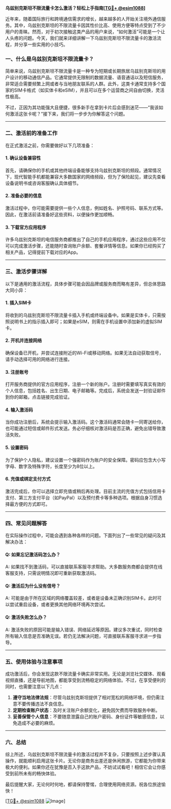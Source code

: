 **乌兹别克斯坦不限流量卡怎么激活？轻松上手指南[[TG💪+ @esim1088](https://t.me/s/esim1088)]**

近年来，随着国际旅行和跨境通信需求的增长，越来越多的人开始关注境外通信服务。其中，乌兹别克斯坦的不限流量卡因其性价比高、使用方便等特点受到了不少用户的青睐。然而，对于初次接触这类产品的用户来说，“如何激活”可能是一个让人头疼的问题。今天，我们就来详细讲解一下乌兹别克斯坦不限流量卡的激活流程，并分享一些实用的小技巧。

### **一、什么是乌兹别克斯坦不限流量卡？**

简单来说，乌兹别克斯坦不限流量卡是一种专为短期或长期旅居乌兹别克斯坦的用户设计的移动通信产品。它通常提供无限制的数据流量、语音通话以及短信服务，非常适合需要频繁上网或者与当地朋友联系的人群。此外，这类卡通常支持多个国家的SIM卡格式（如实体卡和eSIM），并且可以在多个运营商之间自由切换，灵活性极高。

不过，正因为其功能强大且便捷，很多新手在拿到卡片后会感到迷茫——“我该如何激活这张卡呢？”接下来，我们将一步步为你解答这个问题。

---

### **二、激活前的准备工作**

在正式激活之前，你需要做好以下几项准备：

#### **1. 确认设备兼容性**
首先，请确保你的手机或其他终端设备能够支持乌兹别克斯坦的频段。通常情况下，现代智能手机都能兼容大多数国家的网络频段，但为了保险起见，建议先查看设备说明书或咨询客服确认具体细节。

#### **2. 准备必要的信息**
激活过程中，你可能需要提供一些个人信息，例如姓名、护照号码、联系方式等。因此，在激活前请准备好这些资料，以便操作更加顺畅。

#### **3. 下载官方应用程序**
许多乌兹别克斯坦的电信服务商都推出了自己的手机应用程序，通过这些应用不仅可以完成激活步骤，还能随时查询账户余额、套餐详情等信息。如果你已经购买了相关产品，记得提前下载对应的App。

---

### **三、激活步骤详解**

以下是通用的激活流程，具体步骤可能会因品牌或服务商而略有差异，但总体思路大同小异：

#### **1. 插入SIM卡**
将收到的乌兹别克斯坦不限流量卡插入手机或终端设备中。如果是实体卡，只需按照说明书上的指示插入即可；如果是eSIM，则需在手机设置中添加新的虚拟SIM卡。

#### **2. 开机并连接网络**
确保设备已开机，并尝试连接附近的Wi-Fi或移动网络。如果无法自动获取信号，请手动选择可用的网络进行连接。

#### **3. 注册账号**
打开服务商提供的官方应用程序，注册一个新的账户。注册时需要填写真实有效的个人信息，包括姓名、出生日期、电子邮箱等。完成后，系统会发送一封验证邮件到你的邮箱，点击链接完成验证。

#### **4. 输入激活码**
当你成功注册后，系统会提示输入激活码。这个激活码通常会随卡一同寄送给你，也可能通过短信或邮件形式发送。务必仔细核对激活码是否正确，避免出错导致激活失败。

#### **5. 设置密码**
为了保护个人隐私，建议设置一个强密码作为账户的安全保障。密码应包含大小写字母、数字及特殊字符，长度至少为8位以上。

#### **6. 充值或绑定支付方式**
激活完成后，你可以选择立即充值或稍后再处理。目前主流的充值方式包括信用卡支付、第三方支付平台（如PayPal）以及预付费卡等多种选项。根据自身习惯选择最方便的方式即可。

---

### **四、常见问题解答**

在实际操作过程中，可能会遇到各种各样的问题。下面列出了一些常见的疑问及其解决办法：

#### **Q: 如果忘记激活码怎么办？**
A: 如果找不到激活码，可以直接联系客服寻求帮助。大多数服务商都会提供在线客服支持，只需说明情况即可重新获取激活码。

#### **Q: 激活后为什么没有信号？**
A: 可能是由于所在区域的网络覆盖较差，或者是设备未正确识别SIM卡。此时可以尝试重启设备，或者更换其他网络环境再次尝试。

#### **Q: 激活失败怎么办？**
A: 激活失败的原因可能是输入错误、网络延迟等原因。建议多次重试，同时检查所有输入信息是否准确无误。若仍无法解决问题，可直接联系客服寻求进一步指导。

---

### **五、使用体验与注意事项**

成功激活后，你会发现这款不限流量卡确实非常实用。无论是浏览社交媒体、观看视频直播，还是导航地图，都能享受到流畅稳定的网络体验。不过，在享受便利的同时，也需要注意以下几点：

1. **遵守当地法律法规**：尽管乌兹别克斯坦提供了相对宽松的网络环境，但仍需注意不要传播违法不良信息。
2. **定期检查账户状态**：及时关注账户余额变化，避免因欠费而导致服务中断。
3. **妥善保管个人信息**：不要随意泄露自己的账户密码、身份证件等敏感信息，以免造成不必要的麻烦。

---

### **六、总结**

综上所述，乌兹别克斯坦不限流量卡的激活过程并不复杂，只要按照上述步骤认真操作，就能顺利启用这张卡片。无论你是商务出差还是休闲旅游，它都能为你带来极大的便利。如果你还在犹豫是否入手这款产品，不妨试试看吧！相信它会让你感受到前所未有的畅快体验。

最后提醒大家，无论何时何地，都请保持警惕，合理使用网络资源。祝各位旅途愉快！

[[TG💪+ @esim1088](https://t.me/s/esim1088) ![Image](https://i.postimg.cc/4NQfJmqS/Snipaste-2025-05-13-00-14-12.png)]